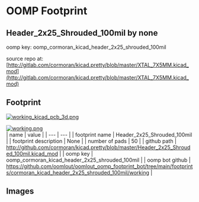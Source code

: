 # OOMP Footprint  
## Header_2x25_Shrouded_100mil  by none  
  
oomp key: oomp_cormoran_kicad_header_2x25_shrouded_100mil  
  
source repo at: [http://gitlab.com/cormoran/kicad.pretty/blob/master/XTAL_7X5MM.kicad_mod](http://gitlab.com/cormoran/kicad.pretty/blob/master/XTAL_7X5MM.kicad_mod)  
## Footprint  
  
[![working_kicad_pcb_3d.png](working_kicad_pcb_3d_600.png)](working_kicad_pcb_3d.png)  
  
[![working.png](working_600.png)](working.png)  
| name | value | 
| --- | --- | 
| footprint name | Header_2x25_Shrouded_100mil | 
| footprint description | None | 
| number of pads | 50 | 
| github path | http://github.com/cormoran/kicad.pretty/blob/master/Header_2x25_Shrouded_100mil.kicad_mod | 
| oomp key | oomp_cormoran_kicad_header_2x25_shrouded_100mil | 
| oomp bot github | https://github.com/oomlout/oomlout_oomp_footprint_bot/tree/main/footprints/cormoran_kicad_header_2x25_shrouded_100mil/working | 
## Images  
